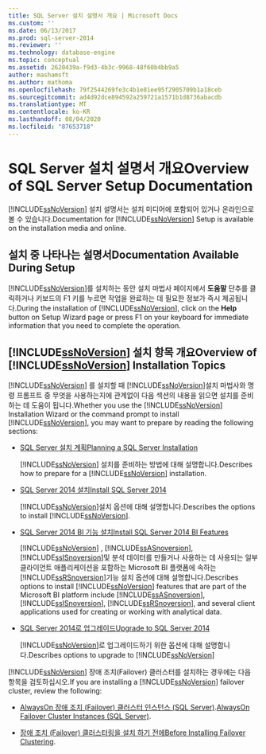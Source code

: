 ```yaml
---
title: SQL Server 설치 설명서 개요 | Microsoft Docs
ms.custom: ''
ms.date: 06/13/2017
ms.prod: sql-server-2014
ms.reviewer: ''
ms.technology: database-engine
ms.topic: conceptual
ms.assetid: 2620439a-f9d3-4b3c-9968-48f60b4bb9a5
author: mashamsft
ms.author: mathoma
ms.openlocfilehash: 79f2544269fe3c4b1e81ee95f2905709b1a18ceb
ms.sourcegitcommit: ad4d92dce894592a259721a1571b1d8736abacdb
ms.translationtype: MT
ms.contentlocale: ko-KR
ms.lasthandoff: 08/04/2020
ms.locfileid: "87653718"
---
```

# <a name="overview-of-sql-server-setup-documentation"></a><span data-ttu-id="95e9a-102">SQL Server 설치 설명서 개요</span><span class="sxs-lookup"><span data-stu-id="95e9a-102">Overview of SQL Server Setup Documentation</span></span>
  <span data-ttu-id="95e9a-103">[!INCLUDE[ssNoVersion](../../includes/ssnoversion-md.md)] 설치 설명서는 설치 미디어에 포함되어 있거나 온라인으로 볼 수 있습니다.</span><span class="sxs-lookup"><span data-stu-id="95e9a-103">Documentation for [!INCLUDE[ssNoVersion](../../includes/ssnoversion-md.md)] Setup is available on the installation media and online.</span></span>  
  
## <a name="documentation-available-during-setup"></a><span data-ttu-id="95e9a-104">설치 중 나타나는 설명서</span><span class="sxs-lookup"><span data-stu-id="95e9a-104">Documentation Available During Setup</span></span>  
 <span data-ttu-id="95e9a-105">[!INCLUDE[ssNoVersion](../../includes/ssnoversion-md.md)]를 설치하는 동안 설치 마법사 페이지에서 **도움말** 단추를 클릭하거나 키보드의 F1 키를 누르면 작업을 완료하는 데 필요한 정보가 즉시 제공됩니다.</span><span class="sxs-lookup"><span data-stu-id="95e9a-105">During the installation of [!INCLUDE[ssNoVersion](../../includes/ssnoversion-md.md)], click on the **Help** button on Setup Wizard page or press F1 on your keyboard for immediate information that you need to complete the operation.</span></span>  
  
## <a name="overview-of-ssnoversion-installation-topics"></a><span data-ttu-id="95e9a-106">[!INCLUDE[ssNoVersion](../../includes/ssnoversion-md.md)] 설치 항목 개요</span><span class="sxs-lookup"><span data-stu-id="95e9a-106">Overview of [!INCLUDE[ssNoVersion](../../includes/ssnoversion-md.md)] Installation Topics</span></span>  
 <span data-ttu-id="95e9a-107">[!INCLUDE[ssNoVersion](../../includes/ssnoversion-md.md)] 를 설치할 때 [!INCLUDE[ssNoVersion](../../includes/ssnoversion-md.md)]설치 마법사와 명령 프롬프트 중 무엇을 사용하는지에 관계없이 다음 섹션의 내용을 읽으면 설치를 준비하는 데 도움이 됩니다.</span><span class="sxs-lookup"><span data-stu-id="95e9a-107">Whether you use the [!INCLUDE[ssNoVersion](../../includes/ssnoversion-md.md)] Installation Wizard or the command prompt to install [!INCLUDE[ssNoVersion](../../includes/ssnoversion-md.md)], you may want to prepare by reading the following sections:</span></span>  
  
-   [<span data-ttu-id="95e9a-108">SQL Server 설치 계획</span><span class="sxs-lookup"><span data-stu-id="95e9a-108">Planning a SQL Server Installation</span></span>](../../../2014/sql-server/install/planning-a-sql-server-installation.md)  
  
     <span data-ttu-id="95e9a-109">[!INCLUDE[ssNoVersion](../../includes/ssnoversion-md.md)] 설치를 준비하는 방법에 대해 설명합니다.</span><span class="sxs-lookup"><span data-stu-id="95e9a-109">Describes how to prepare for a [!INCLUDE[ssNoVersion](../../includes/ssnoversion-md.md)] installation.</span></span>  
  
-   [<span data-ttu-id="95e9a-110">SQL Server 2014 설치</span><span class="sxs-lookup"><span data-stu-id="95e9a-110">Install SQL Server 2014</span></span>](../../database-engine/install-windows/install-sql-server.md)  
  
     <span data-ttu-id="95e9a-111">[!INCLUDE[ssNoVersion](../../includes/ssnoversion-md.md)]설치 옵션에 대해 설명합니다.</span><span class="sxs-lookup"><span data-stu-id="95e9a-111">Describes the options to install [!INCLUDE[ssNoVersion](../../includes/ssnoversion-md.md)].</span></span>  
  
-   [<span data-ttu-id="95e9a-112">SQL Server 2014 BI 기능 설치</span><span class="sxs-lookup"><span data-stu-id="95e9a-112">Install SQL Server 2014 BI Features</span></span>](install-sql-server-business-intelligence-features.md)  
  
     <span data-ttu-id="95e9a-113">[!INCLUDE[ssNoVersion](../../includes/ssnoversion-md.md)] , [!INCLUDE[ssASnoversion](../../includes/ssasnoversion-md.md)], [!INCLUDE[ssISnoversion](../../includes/ssisnoversion-md.md)]및 분석 데이터를 만들거나 사용하는 데 사용되는 일부 클라이언트 애플리케이션을 포함하는 Microsoft BI 플랫폼에 속하는 [!INCLUDE[ssRSnoversion](../../includes/ssrsnoversion-md.md)]기능 설치 옵션에 대해 설명합니다.</span><span class="sxs-lookup"><span data-stu-id="95e9a-113">Describes options to install [!INCLUDE[ssNoVersion](../../includes/ssnoversion-md.md)] features that are part of the Microsoft BI platform include [!INCLUDE[ssASnoversion](../../includes/ssasnoversion-md.md)], [!INCLUDE[ssISnoversion](../../includes/ssisnoversion-md.md)], [!INCLUDE[ssRSnoversion](../../includes/ssrsnoversion-md.md)], and several client applications used for creating or working with analytical data.</span></span>  
  
-   [<span data-ttu-id="95e9a-114">SQL Server 2014로 업그레이드</span><span class="sxs-lookup"><span data-stu-id="95e9a-114">Upgrade to SQL Server 2014</span></span>](../../database-engine/install-windows/upgrade-sql-server.md)  
  
     <span data-ttu-id="95e9a-115">[!INCLUDE[ssNoVersion](../../includes/ssnoversion-md.md)]로 업그레이드하기 위한 옵션에 대해 설명합니다.</span><span class="sxs-lookup"><span data-stu-id="95e9a-115">Describes options to upgrade to [!INCLUDE[ssNoVersion](../../includes/ssnoversion-md.md)]</span></span>  
  
 <span data-ttu-id="95e9a-116">[!INCLUDE[ssNoVersion](../../includes/ssnoversion-md.md)] 장애 조치(Failover) 클러스터를 설치하는 경우에는 다음 항목을 검토하십시오.</span><span class="sxs-lookup"><span data-stu-id="95e9a-116">If you are installing a [!INCLUDE[ssNoVersion](../../includes/ssnoversion-md.md)] failover cluster, review the following:</span></span>  
  
-   <span data-ttu-id="95e9a-117">[AlwaysOn 장애 조치 (Failover) 클러스터 인스턴스 (SQL Server)](../failover-clusters/windows/always-on-failover-cluster-instances-sql-server.md).</span><span class="sxs-lookup"><span data-stu-id="95e9a-117">[AlwaysOn Failover Cluster Instances (SQL Server)](../failover-clusters/windows/always-on-failover-cluster-instances-sql-server.md).</span></span>  
  
-   <span data-ttu-id="95e9a-118">[장애 조치 (Failover) 클러스터링을 설치 하기 전에](../failover-clusters/install/before-installing-failover-clustering.md)</span><span class="sxs-lookup"><span data-stu-id="95e9a-118">[Before Installing Failover Clustering](../failover-clusters/install/before-installing-failover-clustering.md).</span></span>  
  
  
